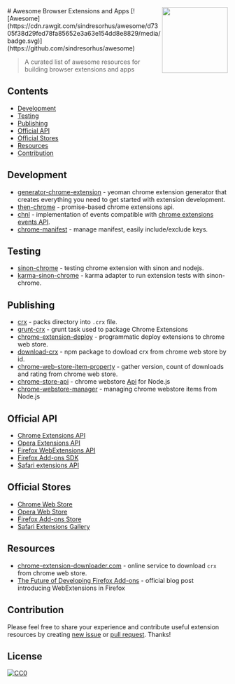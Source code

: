 <img src="https://cloud.githubusercontent.com/assets/1473072/18416597/930a794e-7821-11e6-84d0-c23c23baadcc.png" align="right" width="150">
# Awesome Browser Extensions and Apps
[![Awesome](https://cdn.rawgit.com/sindresorhus/awesome/d7305f38d29fed78fa85652e3a63e154dd8e8829/media/badge.svg)](https://github.com/sindresorhus/awesome)

> A curated list of awesome resources for building browser extensions and apps

## Contents
* [Development](#development)
* [Testing](#testing)
* [Publishing](#publishing)
* [Official API](#officialapi)
* [Official Stores](#officialstores)
* [Resources](#resources)
* [Contribution](#contribution)

## Development
* [generator-chrome-extension](https://github.com/yeoman/generator-chrome-extension) - yeoman chrome extension generator that creates everything you need to get started with extension development.
* [then-chrome](https://github.com/acvetkov/then-chrome) - promise-based chrome extensions api.
* [chnl](https://github.com/vitalets/chnl) - implementation of events compatible with [chrome extensions events API](https://developer.chrome.com/extensions/events#type-Event).
* [chrome-manifest](https://github.com/ragingwind/chrome-manifest) - manage manifest, easily include/exclude keys.

## Testing
* [sinon-chrome](https://github.com/acvetkov/sinon-chrome) - testing chrome extension with sinon and nodejs.
* [karma-sinon-chrome](https://github.com/9joneg/karma-sinon-chrome) - karma adapter to run extension tests with sinon-chrome.

## Publishing
* [crx](https://www.npmjs.com/package/crx) - packs directory into `.crx` file.
* [grunt-crx](https://github.com/oncletom/grunt-crx) - grunt task used to package Chrome Extensions
* [chrome-extension-deploy](https://github.com/erikdesjardins/chrome-extension-deploy) - programmatic deploy extensions to chrome web store.
* [download-crx](https://github.com/acvetkov/download-crx) - npm package to dowload crx from chrome web store by id.
* [chrome-web-store-item-property](https://github.com/pandawing/node-chrome-web-store-item-property) - gather version, count of downloads and rating from chrome web store.
* [chrome-store-api](https://github.com/acvetkov/chrome-store-api) - chrome webstore [Api](https://developer.chrome.com/webstore/using_webstore_api) for Node.js
* [chrome-webstore-manager](https://github.com/pastak/chrome-webstore-manager) - managing chrome webstore items from Node.js

## Official API
* [Chrome Extensions API](https://developer.chrome.com/extensions/api_index)
* [Opera Extensions API](https://dev.opera.com/extensions/apis/)
* [Firefox WebExtensions API](https://developer.mozilla.org/en-US/Add-ons/WebExtensions/API)
* [Firefox Add-ons SDK](https://developer.mozilla.org/en-US/Add-ons/SDK/High-Level_APIs)
* [Safari extensions API](https://developer.apple.com/library/safari/documentation/UserExperience/Reference/SafariExtensionsReference/index.html)

## Official Stores
* [Chrome Web Store](https://chrome.google.com/webstore)
* [Opera Web Store](https://addons.opera.com/en/extensions/)
* [Firefox Add-ons Store](https://addons.mozilla.org)
* [Safari Extensions Gallery](https://safari-extensions.apple.com/)

## Resources
* [chrome-extension-downloader.com](http://chrome-extension-downloader.com/) - online service to download `crx` from chrome web store.
* [The Future of Developing Firefox Add-ons](https://blog.mozilla.org/addons/2015/08/21/the-future-of-developing-firefox-add-ons/) - official blog post introducing WebExtensions in Firefox

## Contribution
Please feel free to share your experience and contribute useful extension resources by creating [new issue](https://github.com/vitalets/awesome-browser-extensions-and-apps/issues/new) or [pull request](https://github.com/vitalets/awesome-browser-extensions-and-apps/compare). Thanks!

## License
[![CC0](http://mirrors.creativecommons.org/presskit/buttons/88x31/svg/cc-zero.svg)](https://creativecommons.org/publicdomain/zero/1.0/)
